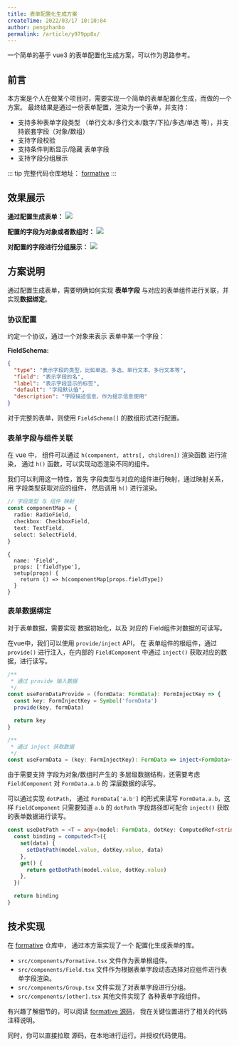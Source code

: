 ```yaml
---
title: 表单配置化生成方案
createTime: 2022/03/17 10:10:04
author: pengzhanbo
permalink: /article/y979pp8x/
---
```


一个简单的基于 vue3 的表单配置化生成方案，可以作为思路参考。

<!-- more -->

## 前言

本方案是个人在做某个项目时，需要实现一个简单的表单配置化生成，而做的一个方案。
最终结果是通过一份表单配置，渲染为一个表单，并支持：

- 支持多种表单字段类型 （单行文本/多行文本/数字/下拉/多选/单选 等），并支持嵌套字段（对象/数组）
- 支持字段校验
- 支持条件判断显示/隐藏 表单字段
- 支持字段分组展示


::: tip
完整代码仓库地址： [formative](https://github.com/pengzhanbo/formative)
:::

## 效果展示

**通过配置生成表单：**
![](/images/formative-demo-1.png)

**配置的字段为对象或者数组时：**
![](/images/formative-demo-2.png)

**对配置的字段进行分组展示：**
![](/images/formative-demo-3.png)

## 方案说明

通过配置生成表单，需要明确如何实现 **表单字段** 与对应的表单组件进行关联，并实现**数据绑定**。

### 协议配置

约定一个协议，通过一个对象来表示 表单中某一个字段：

**FieldSchema:**
```json
{
  "type": "表示字段的类型，比如单选、多选、单行文本、多行文本等",
  "field": "表示字段的名",
  "label": "表示字段显示的标签",
  "default": "字段默认值",
  "description": "字段描述信息，作为提示信息使用"
}
```

对于完整的表单，则使用 `FieldSchema[]` 的数组形式进行配置。

### 表单字段与组件关联

在 vue 中， 组件可以通过 `h(component, attrs[, children])` 渲染函数 进行渲染，
通过 `h()` 函数，可以实现动态渲染不同的组件。

我们可以利用这一特性，首先 字段类型与对应的组件进行映射，通过映射关系，用 字段类型获取对应的组件，
然后调用 `h()` 进行渲染。

``` ts
// 字段类型 与 组件 映射
const componentMap = {
  radio: RadioField,
  checkbox: CheckboxField,
  text: TextField,
  select: SelectField,
}
```
``` tsx
{
  name: 'Field',
  props: ['fieldType'],
  setup(props) {
    return () => h(componentMap[props.fieldType])
  }
}
```

### 表单数据绑定

对于表单数据，需要实现 数据初始化，以及 对应的 Field组件对数据的可读写。

在vue中，我们可以使用 `provide/inject` API， 在 表单组件的根组件，通过 `provide()` 进行注入，在内部的
`FieldComponent` 中通过 `inject()` 获取对应的数据，进行读写。

``` ts
/**
 * 通过 provide 输入数据
 */
const useFormDataProvide = (formData: FormData): FormInjectKey => {
  const key: FormInjectKey = Symbol('formData')
  provide(key, formData)

  return key
}

/**
 * 通过 inject 获取数据
 */
const useFormData = (key: FormInjectKey): FormData => inject<FormData>(key)!
```

由于需要支持 字段为对象/数组时产生的 多层级数据结构，还需要考虑 `FieldComponent` 对 `FormData.a.b` 的
深层数据的读写。

可以通过实现 `dotPath`， 通过 `FormData['a.b']` 的形式来读写 `FormData.a.b`，这样 `FieldComponent`
只需要知道 `a.b` 的 `dotPath` 字段路径即可配合 `inject()` 获取的表单数据进行读写。

``` ts
const useDotPath = <T = any>(model: FormData, dotKey: ComputedRef<string>) => {
  const binding = computed<T>({
    set(data) {
      setDotPath(model.value, dotKey.value, data)
    },
    get() {
      return getDotPath(model.value, dotKey.value)
    },
  })

  return binding
}
``` 

## 技术实现

在 [formative](https://github.com/pengzhanbo/formative) 仓库中， 通过本方案实现了一个 配置化生成表单的库。

- `src/components/Formative.tsx` 文件作为表单根组件。
- `src/components/Field.tsx` 文件作为根据表单字段动态选择对应组件进行表单字段渲染。
- `src/components/Group.tsx` 文件实现了对表单字段进行分组。
- `src/components/[other].tsx` 其他文件实现了 各种表单字段组件。

有兴趣了解细节的，可以阅读 [formative 源码](https://github.com/pengzhanbo/formative)，
我在关键位置进行了相关的代码注释说明。

同时，你可以直接拉取 源码，在本地进行运行。并授权代码使用。
